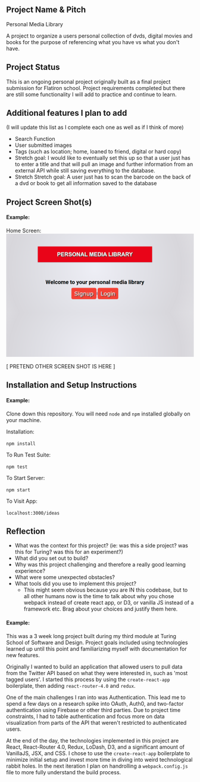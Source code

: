 ## Project Name & Pitch

Personal Media Library

A project to organize a users personal collection of dvds, digital movies and books for the purpose of referencing what you have vs what you don't have.

## Project Status

This is an ongoing personal project originally built as a final project submission for Flatiron school. Project requirements completed but there are still some functionality I will add to practice and continue to learn.

## Additional features I plan to add
(I will update this list as I complete each one as well as if I think of more)

* Search Function
* User submitted images
* Tags (such as location; home, loaned to friend, digital or hard copy)
* Stretch goal: I would like to eventually set this up so that a user just has to enter a title and that will pull an   image and further information from an external API while still saving everything to the database.
* Stretch Stretch goal: A user just has to scan the barcode on the back of a dvd or book to get all information saved to the database

## Project Screen Shot(s)

#### Example:   

Home Screen:
![Home Screen](https://github.com/BryantIT/dvd-library-frontend/blob/master/public/images/finalproject1.png "Fully Styled Home Screen")

[ PRETEND OTHER SCREEN SHOT IS HERE ]

## Installation and Setup Instructions

#### Example:  

Clone down this repository. You will need `node` and `npm` installed globally on your machine.  

Installation:

`npm install`  

To Run Test Suite:  

`npm test`  

To Start Server:

`npm start`  

To Visit App:

`localhost:3000/ideas`  

## Reflection

  - What was the context for this project? (ie: was this a side project? was this for Turing? was this for an experiment?)
  - What did you set out to build?
  - Why was this project challenging and therefore a really good learning experience?
  - What were some unexpected obstacles?
  - What tools did you use to implement this project?
      - This might seem obvious because you are IN this codebase, but to all other humans now is the time to talk about why you chose webpack instead of create react app, or D3, or vanilla JS instead of a framework etc. Brag about your choices and justify them here.  

#### Example:  

This was a 3 week long project built during my third module at Turing School of Software and Design. Project goals included using technologies learned up until this point and familiarizing myself with documentation for new features.  

Originally I wanted to build an application that allowed users to pull data from the Twitter API based on what they were interested in, such as 'most tagged users'. I started this process by using the `create-react-app` boilerplate, then adding `react-router-4.0` and `redux`.  

One of the main challenges I ran into was Authentication. This lead me to spend a few days on a research spike into OAuth, Auth0, and two-factor authentication using Firebase or other third parties. Due to project time constraints, I had to table authentication and focus more on data visualization from parts of the API that weren't restricted to authenticated users.

At the end of the day, the technologies implemented in this project are React, React-Router 4.0, Redux, LoDash, D3, and a significant amount of VanillaJS, JSX, and CSS. I chose to use the `create-react-app` boilerplate to minimize initial setup and invest more time in diving into weird technological rabbit holes. In the next iteration I plan on handrolling a `webpack.config.js` file to more fully understand the build process.
